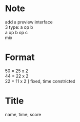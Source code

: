 # Note
add a preview interface \
3 type:
        a op b \
        a op b op c \
        mix
# Format
50 = 25 x 2 \
44 = 22 x 2 \
22 = 11 x 2 ]
fixed, time constricted

# Title
name, time, score
